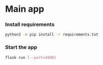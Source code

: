 # Main app

### Install requirements

```bash
python3 -m pip install -r requirements.txt
```

### Start the app

```bash
flask run [--port=5000]
```
